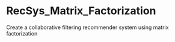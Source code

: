 # RecSys_Matrix_Factorization
Create a collaborative filtering recommender system using matrix factorization
